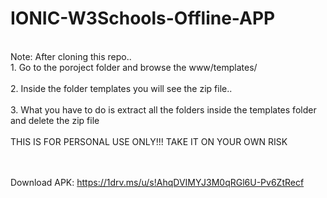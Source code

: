 # IONIC-W3Schools-Offline-APP

</br>Note: After cloning this repo..
</br>1. Go to the poroject folder and browse the www/templates/</br>
</br>2. Inside the folder templates you  will see the zip file..</br>
</br>3. What you have to do is extract all the folders inside the templates folder and delete the zip file
</br></br>THIS IS FOR PERSONAL USE ONLY!!! TAKE IT ON YOUR OWN RISK
</br>

</br></br>
Download APK: https://1drv.ms/u/s!AhqDVIMYJ3M0qRGl6U-Pv6ZtRecf

